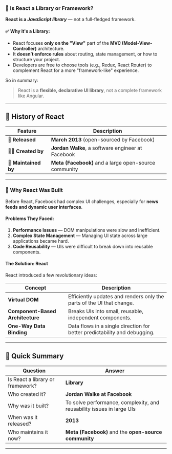 
### 📘 Is React a Library or Framework?

**React is a *JavaScript library*** — not a full-fledged framework.

#### ✅ Why it's a Library:

* React focuses **only on the "View"** part of the **MVC (Model-View-Controller)** architecture.
* It **doesn’t enforce rules** about routing, state management, or how to structure your project.
* Developers are free to choose tools (e.g., Redux, React Router) to complement React for a more "framework-like" experience.

So in summary:

> React is a **flexible, declarative UI library**, not a complete framework like Angular.

---

## 📜 History of React

| Feature              | Description                                           |
| -------------------- | ----------------------------------------------------- |
| 📅 **Released**      | **March 2013** (open-sourced by Facebook)             |
| 👨‍💻 **Created by** | **Jordan Walke**, a software engineer at Facebook     |
| 🏢 **Maintained by** | **Meta (Facebook)** and a large open-source community |

---

### 🎯 Why React Was Built

Before React, Facebook had complex UI challenges, especially for **news feeds and dynamic user interfaces**.

#### Problems They Faced:

1. **Performance Issues** — DOM manipulations were slow and inefficient.
2. **Complex State Management** — Managing UI state across large applications became hard.
3. **Code Reusability** — UIs were difficult to break down into reusable components.

#### The Solution: React

React introduced a few revolutionary ideas:

| Concept                          | Description                                                               |
| -------------------------------- | ------------------------------------------------------------------------- |
| **Virtual DOM**                  | Efficiently updates and renders only the parts of the UI that change.     |
| **Component-Based Architecture** | Breaks UIs into small, reusable, independent components.                  |
| **One-Way Data Binding**         | Data flows in a single direction for better predictability and debugging. |

---

## 🧠 Quick Summary

| Question                         | Answer                                                                |
| -------------------------------- | --------------------------------------------------------------------- |
| Is React a library or framework? | **Library**                                                           |
| Who created it?                  | **Jordan Walke at Facebook**                                          |
| Why was it built?                | To solve performance, complexity, and reusability issues in large UIs |
| When was it released?            | **2013**                                                              |
| Who maintains it now?            | **Meta (Facebook)** and the **open-source community**                 |

---